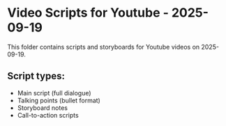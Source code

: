 # Video Scripts for Youtube - 2025-09-19

This folder contains scripts and storyboards for Youtube videos on 2025-09-19.

## Script types:
- Main script (full dialogue)
- Talking points (bullet format)
- Storyboard notes
- Call-to-action scripts

